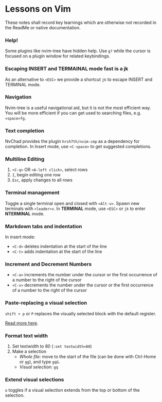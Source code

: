 # Lessons on Vim

These notes shall record key learnings which are otherwise not recorded in the ReadMe or native documentation.

### Help!

Some plugins like nvim-tree have hidden help.
Use `g?` while the cursor is focused on a plugin window for related keybindings.

### Escaping INSERT and TERMAINAL mode fast is a jk

As an alternative to `<ESC>` we provide a shortcut `jk` to escape INSERT and TERMINAL mode.

### Navigation

Nvim-tree is a useful navigational aid, but it is not the most efficient way.
You will be more efficient if you can get used to searching files, e.g. `<space>fg`.

### Text completion

NvChad provides the plugin `hrsh7th/nvim-cmp` as a dependency for completion.
In Insert mode, use `<C-space>` to get suggested completions. 

### Multiline Editing

1. `<C-q>` OR `<A-left click>`, select rows 
2. `I`, begin editing one row
3. `Esc`, apply changes to all rows

### Terminal management

Toggle a single terminal open and closed with `<Alt-v>`. 
Spawn new terminals with `<leader>v`.
In **TERMINAL** mode, use `<ESC>` or `jk` to enter **NTERMINAL** mode.

### Markdown tabs and indentation

In insert mode:
* `<C-d>` deletes indentation at the start of the line
* `<C-t>` adds indentation at the start of the line

### Increment and Decrement Numbers

* `<C-a>` increments the number under the cursor or the first occurrence of a number to the right of the cursor
* `<C-x>` decrements the number under the cursor or the first occurrence of a number to the right of the cursor

### Paste-replacing a visual selection

`shift + p` or `P` replaces the visually selected block with the default register.

[Read more here](https://learnbyexample.github.io/tips/vim-tip-1/).

### Format text width

1. Set textwidth to 80 (`:set textwidth=80`)
2. Make a selection
	* *Whole file:* move to the start of the file (can be done with Ctrl-Home or `gg`), and type `gqG`.
	* *Visual selection*: `gq`

### Extend visual selections

`o` toggles if a visual selection extends from the top or bottom of the selection.
